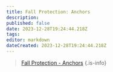 ```yaml
---
title: Fall Protection: Anchors
description: 
published: false
date: 2023-12-28T19:24:44.218Z
tags: 
editor: markdown
dateCreated: 2023-12-28T19:24:44.218Z
---
```


> [Fall Protection - Anchors](/safety/safety-training-library/fall_protection_-_anchors.pdf)
{.is-info}
